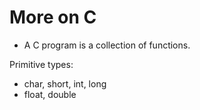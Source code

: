 
# More on C

 - A C program is a collection of functions.

Primitive types:

 - char, short, int, long
 - float, double

